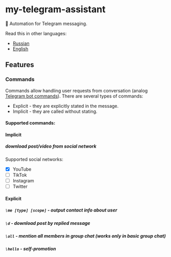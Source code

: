 # my-telegram-assistant
:robot: Automation for Telegram messaging.

Read this in other languages:
* [Russian](README.ru.md)
* [English](README.md)

## Features

### Commands
Commands allow handling user requests from conversation (analog [Telegram bot commands](https://core.telegram.org/bots)).
There are several types of commands:
* Explicit - they are explicitly stated in the message.
* Implicit - they are called without stating.

#### Supported commands:

#### Implicit
##### download post/video from social network
Supported social networks:
* [x] YouTube
* [ ] TikTok
* [ ] Instagram
* [ ] Twitter

#### Explicit
##### `\me [type] [scope]` - output contact info about user
##### `\d` - download post by replied message
##### `\all` - mention all members in group chat (works only in basic group chat)
##### `\hello` - self-promotion